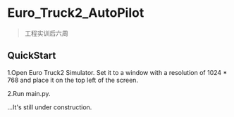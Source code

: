 # Euro_Truck2_AutoPilot
> 工程实训后六周
## QuickStart
1.Open Euro Truck2 Simulator. Set it to a window with a resolution of 1024 * 768 and place it on the top left of the screen.

2.Run main.py.

...It's still under construction.